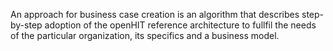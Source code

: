 An approach for business case creation is an algorithm that describes step-by-step adoption of the openHIT reference architecture to fullfil the needs of the particular organization, its specifics and a business model.